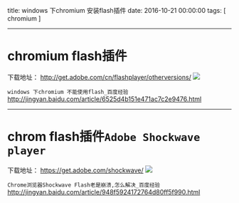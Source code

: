 title: windows 下chromium 安装flash插件
date: 2016-10-21 00:00:00
tags: [ chromium ]



---
# chromium flash插件
下载地址： http://get.adobe.com/cn/flashplayer/otherversions/
![](http://ll-blog.oss-cn-hangzhou.aliyuncs.com/public/16-11-19/98497590.jpg)

 
`windows 下chromium 不能使用flash_百度经验`
http://jingyan.baidu.com/article/6525d4b151e471ac7c2e9476.html


---
# chrom flash插件` Adobe Shockwave player `
下载地址： https://get.adobe.com/shockwave/
![]( http://ll-blog.oss-cn-hangzhou.aliyuncs.com/public/16-11-19/45986251.jpg)


`Chrome浏览器Shockwave Flash老是崩溃,怎么解决_百度经验`
http://jingyan.baidu.com/article/948f5924172764d80ff5f990.html
